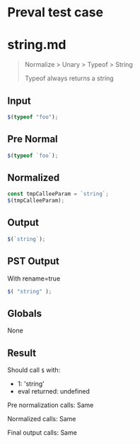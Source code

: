 # Preval test case

# string.md

> Normalize > Unary > Typeof > String
>
> Typeof always returns a string

## Input

`````js filename=intro
$(typeof "foo");
`````

## Pre Normal


`````js filename=intro
$(typeof `foo`);
`````

## Normalized


`````js filename=intro
const tmpCalleeParam = `string`;
$(tmpCalleeParam);
`````

## Output


`````js filename=intro
$(`string`);
`````

## PST Output

With rename=true

`````js filename=intro
$( "string" );
`````

## Globals

None

## Result

Should call `$` with:
 - 1: 'string'
 - eval returned: undefined

Pre normalization calls: Same

Normalized calls: Same

Final output calls: Same

